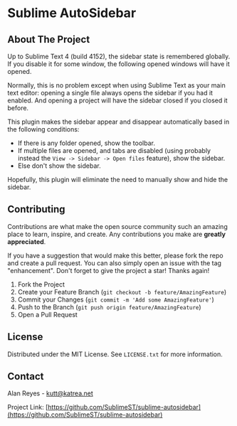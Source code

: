 # Sublime AutoSidebar

<!-- ABOUT THE PROJECT -->
## About The Project

Up to Sublime Text 4 (build 4152), the sidebar state is remembered globally. If you disable it for some window, the following opened windows will have it opened.

Normally, this is no problem except when using Sublime Text as your main text editor: opening a single file always opens the sidebar if you had it enabled. And opening a project will have the sidebar closed if you closed it before.

This plugin makes the sidebar appear and disappear automatically based in the following conditions:

- If there is any folder opened, show the toolbar.
- If multiple files are opened, and tabs are disabled (using probably instead the `View -> Sidebar -> Open files` feature), show the sidebar.
- Else don't show the sidebar.

Hopefully, this plugin will eliminate the need to manually show and hide the sidebar.

<!-- CONTRIBUTING -->
## Contributing

Contributions are what make the open source community such an amazing place to learn, inspire, and create. Any contributions you make are **greatly appreciated**.

If you have a suggestion that would make this better, please fork the repo and create a pull request. You can also simply open an issue with the tag "enhancement".
Don't forget to give the project a star! Thanks again!

1. Fork the Project
2. Create your Feature Branch (`git checkout -b feature/AmazingFeature`)
3. Commit your Changes (`git commit -m 'Add some AmazingFeature'`)
4. Push to the Branch (`git push origin feature/AmazingFeature`)
5. Open a Pull Request

<!-- LICENSE -->
## License

Distributed under the MIT License. See `LICENSE.txt` for more information.

<!-- CONTACT -->
## Contact

Alan Reyes - kutt@katrea.net

Project Link: [https://github.com/SublimeST/sublime-autosidebar](https://github.com/SublimeST/sublime-autosidebar)

<!-- ACKNOWLEDGMENTS --
## Acknowledgments

* []()
-->


